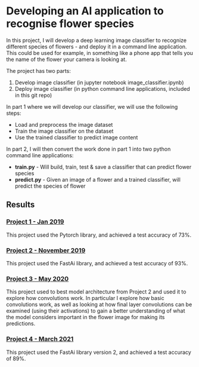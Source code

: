 # Developing an AI application to recognise flower species

In this project, I will develop a deep learning image classifier to recognize different species of flowers - and deploy it in a command line application. This could be used for example, in something like a phone app that tells you the name of the flower your camera is looking at.

The project has two parts:

1. Develop image classifier (in jupyter notebook image_classifier.ipynb)
2. Deploy image classifier (in python command line applications, included in this git repo)

In part 1 where we will develop our classifier, we will use the following steps:

- Load and preprocess the image dataset
- Train the image classifier on the dataset
- Use the trained classifier to predict image content

In part 2, I will then convert the work done in part 1 into two python command line applications:

- **train.py** - Will build, train, test & save a classifier that can predict flower species
- **predict.py** - Given an image of a flower and a trained classifier, will predict the species of flower

## Results

### [Project 1 - Jan 2019](https://github.com/pranath/flower_recognition/blob/master/image_classifier.ipynb)

This project used the Pytorch library, and achieved a test accuracy of 73%.

### [Project 2 - November 2019](https://github.com/pranath/flower_recognition/blob/master/image-classifier-v2.ipynb)

This project used the FastAi library, and achieved a test accuracy of 93%.

### [Project 3 - May 2020](https://github.com/pranath/flower_recognition/blob/master/image_classifier_v3.ipynb)

This project used to best model architecture from Project 2 and used it to explore how convolutions work. In particular I explore how basic convolutions work, as well as looking at how final layer convolutions can be examined (using their activations) to gain a better understanding of what the model considers important in the flower image for making its predictions.

### [Project 4 - March 2021](https://github.com/pranath/flower_recognition/blob/master/image-classifier-v4.ipynb)

This project used the FastAi library version 2, and achieved a test accuracy of 89%.
